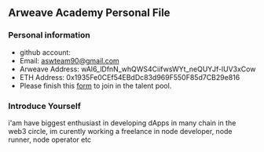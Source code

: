 ## Arweave Academy Personal File

### Personal information

- github account: 
- Email: aswteam90@gmail.com
- Arweave Address: wAl6_lDfnN_whQWS4CiifwsWYt_neQUYJf-lUV3xCow
- ETH Address: 0x1935Fe0CEf54EBdDc83d969F550F85d7CB29e816
- Please finish this [form](https://docs.google.com/forms/d/e/1FAIpQLSfWA5fIIcBgmRppm3jNz5vmf9Mai_QMVil-2pO4r7YKn_Zhtw/viewform?usp=sf_link) to join in the talent pool.

### Introduce Yourself
 i'am have biggest enthusiast in developing dApps in many chain in the web3 circle, im curently working a freelance in node developer, node runner, node operator etc